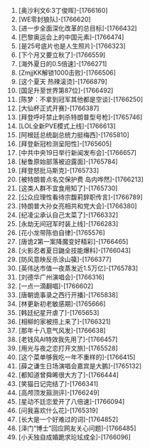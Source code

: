 
1. [奥沙利文6:3丁俊晖]-[1766160]
1. [WE零封狼队]-[1766620]
1. [进一步全面深化改革的总目标]-[1766432]
1. [巴黎奥运会上的中国元素]-[1766474]
1. [是25号底片也是人生照片]-[1766323]
1. [下个月又要立秋了]-[1766559]
1. [海外夏日的0.5倍速]-[1766271]
1. [ZmjjKK解锁1000击败]-[1766506]
1. [这个夏天 热辣滚烫]-[1766879]
1. [国足升至世界第87位]-[1766492]
1. [陈梦：不拿到冠军其他都是空谈]-[1766250]
1. [大仙杯正式开赛]-[1766387]
1. [拜登呼吁禁止刺杀特朗普型号枪]-[1765746]
1. [LOL全新PVE模式上线]-[1766613]
1. [阿根廷总统副总统力挺梅西]-[1765810]
1. [拜登新冠检测呈阳性]-[1765605]
1. [中共中央19日举行新闻发布会]-[1766657]
1. [秘鲁原始部落被迫露面]-[1765784]
1. [拜登怒批马斯克]-[1765733]
1. [被特朗普点名交保护费 岛内哗然]-[1766213]
1. [这类人群不宜食用知了]-[1765730]
1. [公众应理性看待宗馥莉辞职传言]-[1766789]
1. [特朗普大孙女亮相共和党大会]-[1766380]
1. [纪凌尘承认自己太菜了]-[1766332]
1. [永劫无间冠军时装上线]-[1766283]
1. [花小龙带陈伯自律]-[1765576]
1. [唐诡2第一案降魔变好精彩]-[1766465]
1. [火影忍者夏日鼬全技能爆料]-[1766043]
1. [防风意映反杀涂山篌]-[1766377]
1. [英伟达市值一夜蒸发近1.5万亿]-[1765783]
1. [刘德华广州演唱会]-[1766316]
1. [一点一滴翻唱]-[1766602]
1. [唐朝诡事录之西行开播]-[1765838]
1. [林更新初老敏感期]-[1765666]
1. [韩廷纪星开虐了]-[1765653]
1. [相柳的家被捞上来了]-[1766321]
1. [那年十八意气风发]-[1766638]
1. [老钱风AI特效我先用了]-[1766457]
1. [用光与夜之恋打开文旅]-[1765528]
1. [这个菜单够我吃一年不重样的]-[1766415]
1. [薛之谦生日场演唱会嘉宾是大鹏]-[1765132]
1. [都知道曾舜晞很大方了]-[1766444]
1. [笑猫日记完结了]-[1766341]
1. [高颅顶发箍测评]-[1766249]
1. [星动不廷恋爱开了八倍速]-[1766094]
1. [问我喜欢什么花]-[1765319]
1. [长大是一个好难过的词]-[1764852]
1. [泽门“博士”回应网友关心问题]-[1766485]
1. [小夭独自成婚跪求玱玹成全]-[1766096]